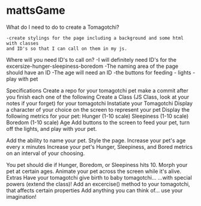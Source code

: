 # mattsGame


What do I need to do to create a Tomagotchi?

    -create stylings for the page including a background and some html with classes
    and ID's so that I can call on them in my js.
    
Where will you need ID's to call on?
    -I will definitely need ID's for the excersize-hunger-sleepiness-boredom
    -The naming area of the page should have an ID
    -The age will need an ID 
    -the buttons for feeding - lights - play with pet




Specifications
Create a repo for your tomagotchi pet
make a commit after you finish each one of the following
Create a Class (JS Class, look at your notes if your forget) for your tomagotchi
Instatiate your Tomagotchi
Display a character of your choice on the screen to represent your pet
Display the following metrics for your pet:
Hunger (1-10 scale)
Sleepiness (1-10 scale)
Boredom (1-10 scale)
Age
Add buttons to the screen to feed your pet, turn off the lights, and play with 
your pet.

Add the ability to name your pet.
Style the page.
Increase your pet's age every x minutes
Increase your pet's Hunger, Sleepiness, and Bored metrics on an interval of your 
choosing.

You pet should die if Hunger, Boredom, or Sleepiness hits 10.
Morph your pet at certain ages.
Animate your pet across the screen while it's alive.
Extras
Have your tomagotchi give birth to baby tomagotchi...
...with special powers (extend the class)!
Add an excercise() method to your tomagotchi, that affects certain properties
Add anything you can think of... use your imagination!